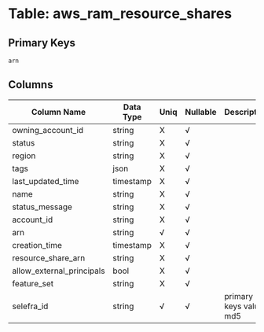 # Table: aws_ram_resource_shares

## Primary Keys 

```
arn
```


## Columns 

|  Column Name   |  Data Type  | Uniq | Nullable | Description | 
|  ----  | ----  | ----  | ----  | ---- | 
| owning_account_id | string | X | √ |  | 
| status | string | X | √ |  | 
| region | string | X | √ |  | 
| tags | json | X | √ |  | 
| last_updated_time | timestamp | X | √ |  | 
| name | string | X | √ |  | 
| status_message | string | X | √ |  | 
| account_id | string | X | √ |  | 
| arn | string | √ | √ |  | 
| creation_time | timestamp | X | √ |  | 
| resource_share_arn | string | X | √ |  | 
| allow_external_principals | bool | X | √ |  | 
| feature_set | string | X | √ |  | 
| selefra_id | string | √ | √ | primary keys value md5 | 


